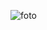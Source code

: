 ![foto](https://user-images.githubusercontent.com/72028645/130533551-aaa9aa97-f963-42e4-acd5-b62a294cc17d.png)
